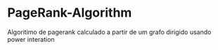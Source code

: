 # PageRank-Algorithm
Algoritimo de pagerank calculado a partir de um grafo dirigido usando power interation
